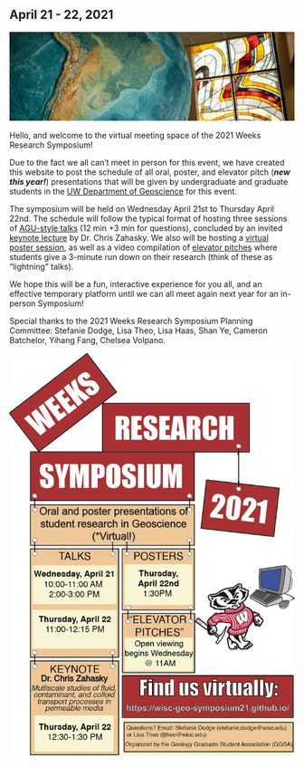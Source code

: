 ## April 21 - 22, 2021

![welcome_img](img/geo_img.jpg)

Hello, and welcome to the virtual meeting space of the 2021 Weeks Research Symposium!

Due to the fact we all can’t meet in person for this event, we have created this website to post the schedule of all oral, poster, and elevator pitch (_**new this year!**_) presentations that will be given by undergraduate and graduate students in the [UW Department of Geoscience](http://geoscience.wisc.edu/geoscience/) for this event.  

The symposium will be held on Wednesday April 21st to Thursday April 22nd. The schedule will follow the typical format of hosting three sessions of [AGU-style talks](https://wisc-geo-symposium21.github.io/pages/oral/oral_index) (12 min +3 min for questions), concluded by an invited [keynote lecture](https://wisc-geo-symposium21.github.io/pages/keynote) by Dr. Chris Zahasky. We also will be hosting a [virtual poster session](https://wisc-geo-symposium21.github.io/pages/poster/poster_index), as well as a video compilation of [elevator pitches](https://wisc-geo-symposium21.github.io/pages/elevator_pitch/elevator_pitch_index) where students give a 3-minute run down on their research (think of these as “lightning” talks).  

We hope this will be a fun, interactive experience for you all, and an effective temporary platform until we can all meet again next year for an in-person Symposium!  

Special thanks to the 2021 Weeks Research Symposium Planning Committee: Stefanie Dodge, Lisa Theo, Lisa Haas, Shan Ye, Cameron Batchelor, Yihang Fang, Chelsea Volpano.

![flyer](img/flyer.png)
